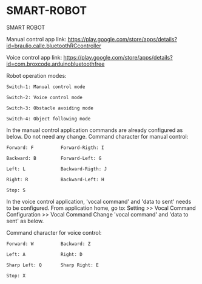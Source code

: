 # SMART-ROBOT
SMART ROBOT

  Manual control app link: https://play.google.com/store/apps/details?id=braulio.calle.bluetoothRCcontroller
  
  Voice control app link: https://play.google.com/store/apps/details?id=com.broxcode.arduinobluetoothfree


  Robot operation modes:
  
    Switch-1: Manual control mode
    
    Switch-2: Voice control mode
    
    Switch-3: Obstacle avoiding mode
    
    Switch-4: Object following mode
    


  In the manual control application commands are already configured as below. Do not need any change.
  Command character for manual control:
  
    Forward: F          Forward-Rigth: I
    
    Backward: B         Forward-Left: G
    
    Left: L             Backward-Rigth: J
    
    Right: R            Backward-Left: H
    
    Stop: S


   In the voice control application, 'vocal command' and 'data to sent' needs to be configured.
   From application home, go to: Setting >> Vocal Command Configuration >> Vocal Command
   Change 'vocal command' and 'data to sent' as below.


   Command character for voice control:
   
    Forward: W          Backward: Z
    
    Left: A             Right: D
    
    Sharp Left: Q       Sharp Right: E
    
    Stop: X
    
